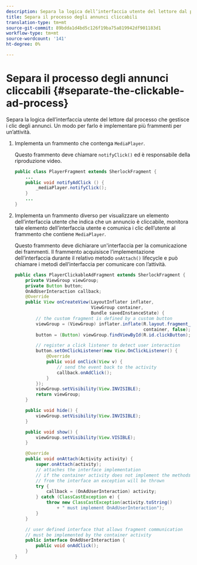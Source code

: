 ```yaml
---
description: Separa la logica dell’interfaccia utente del lettore dal processo che gestisce i clic degli annunci. Un modo per farlo è implementare più frammenti per un’attività.
title: Separa il processo degli annunci cliccabili
translation-type: tm+mt
source-git-commit: 89bdda1d4bd5c126f19ba75a819942df901183d1
workflow-type: tm+mt
source-wordcount: '141'
ht-degree: 0%

---
```



# Separa il processo degli annunci cliccabili {#separate-the-clickable-ad-process}

Separa la logica dell’interfaccia utente del lettore dal processo che gestisce i clic degli annunci. Un modo per farlo è implementare più frammenti per un’attività.

1. Implementa un frammento che contenga `MediaPlayer`.

   Questo frammento deve chiamare `notifyClick()` ed è responsabile della riproduzione video.

   ```java
   public class PlayerFragment extends SherlockFragment { 
       ... 
       public void notifyAdClick () { 
           _mediaPlayer.notifyClick(); 
       } 
       ... 
   } 
   ```

1. Implementa un frammento diverso per visualizzare un elemento dell’interfaccia utente che indica che un annuncio è cliccabile, monitora tale elemento dell’interfaccia utente e comunica i clic dell’utente al frammento che contiene `MediaPlayer`.

   Questo frammento deve dichiarare un&#39;interfaccia per la comunicazione dei frammenti. Il frammento acquisisce l’implementazione dell’interfaccia durante il relativo metodo `onAttach()` lifecycle e può chiamare i metodi dell’interfaccia per comunicare con l’attività.

   ```java
   public class PlayerClickableAdFragment extends SherlockFragment { 
       private ViewGroup viewGroup; 
       private Button button; 
       OnAdUserInteraction callback; 
       @Override 
       public View onCreateView(LayoutInflater inflater,  
                                ViewGroup container,  
                                Bundle savedInstanceState) { 
           // the custom fragment is defined by a custom button 
           viewGroup = (ViewGroup) inflater.inflate(R.layout.fragment_player_clickable_ad,  
                                                    container, false); 
           button = (Button) viewGroup.findViewById(R.id.clickButton); 
   
           // register a click listener to detect user interaction 
           button.setOnClickListener(new View.OnClickListener() { 
               @Override 
               public void onClick(View v) { 
                   // send the event back to the activity 
                   callback.onAdClick(); 
               } 
           }); 
           viewGroup.setVisibility(View.INVISIBLE); 
           return viewGroup; 
       } 
   
       public void hide() { 
           viewGroup.setVisibility(View.INVISIBLE); 
       } 
   
       public void show() { 
           viewGroup.setVisibility(View.VISIBLE);     
       } 
   
       @Override 
       public void onAttach(Activity activity) { 
           super.onAttach(activity); 
           // attaches the interface implementation 
           // if the container activity does not implement the methods  
           // from the interface an exception will be thrown 
           try { 
               callback = (OnAdUserInteraction) activity; 
           } catch (ClassCastException e) { 
               throw new ClassCastException(activity.toString() 
                   + " must implement OnAdUserInteraction"); 
           }     
       } 
   
       // user defined interface that allows fragment communication 
       // must be implemented by the container activity 
       public interface OnAdUserInteraction { 
           public void onAdClick(); 
       } 
   } 
   ```

